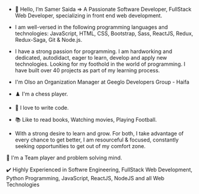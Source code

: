 

- 👋 Hello, I’m Samer Saida => A Passionate Software Developer, FullStack Web Developer, specializing in front end web development.
- I am well-versed in the following programming languages and technologies: JavaScript, HTML, CSS, Bootstrap, Sass, ReactJS, Redux,
  Redux-Saga, Git & Node.js.
- I have a strong passion for programming. I am hardworking and dedicated, autodidact, eager to learn, develop and apply new
  technologies. Looking for my foothold in the world of programming. I have built over 40 projects as part of my learning process.
- I'm Olso an Organization Manager at Geeglo Developers Group - Haifa

- ♟️ I'm a chess player.
- 💪 I love to write code.
- 📚 Like to read books, Watching movies, Playing Football.
- With a strong desire to learn and grow. For both, I take advantage of every chance to get better, I am resourceful & focused, constantly seeking opportunities to get     out of my comfort zone.

🧪 I'm a Team player and problem solving mind.

✔️ Highly Experienced in Softwre Engineering, FullStack Web Development, Python Programming, JavaScript, ReactJS, NodeJS and all Web Technologies
